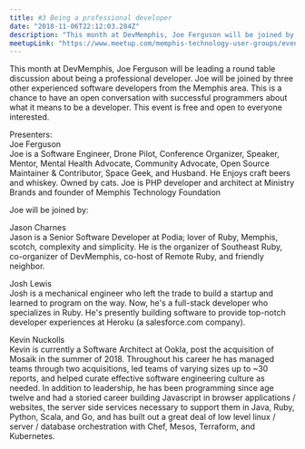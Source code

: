 ```yaml
---
title: #3 Being a professional developer
date: "2018-11-06T22:12:03.284Z"
description: "This month at DevMemphis, Joe Ferguson will be joined by three other experienced software developers from the Memphis area for a round table discussion about being a professional developer."
meetupLink: "https://www.meetup.com/memphis-technology-user-groups/events/255694030/"
---
```


This month at DevMemphis, Joe Ferguson will be leading a round table discussion about being a professional developer. Joe will be joined by three other experienced software developers from the Memphis area. This is a chance to have an open conversation with successful programmers about what it means to be a developer. This event is free and open to everyone interested.

Presenters:  
Joe Ferguson  
Joe is a Software Engineer, Drone Pilot, Conference Organizer, Speaker, Mentor, Mental Health Advocate, Community Advocate, Open Source Maintainer & Contributor, Space Geek, and Husband. He Enjoys craft beers and whiskey. Owned by cats. Joe is PHP developer and architect at Ministry Brands and founder of Memphis Technology Foundation

Joe will be joined by:

Jason Charnes  
Jason is a Senior Software Developer at Podia; lover of Ruby, Memphis, scotch, complexity and simplicity. He is the organizer of Southeast Ruby, co-organizer of DevMemphis, co-host of Remote Ruby, and friendly neighbor.

Josh Lewis  
Josh is a mechanical engineer who left the trade to build a startup and learned to program on the way. Now, he's a full-stack developer who specializes in Ruby. He's presently building software to provide top-notch developer experiences at Heroku (a salesforce.com company).

Kevin Nuckolls  
Kevin is currently a Software Architect at Ookla, post the acquisition of Mosaik in the summer of 2018. Throughout his career he has managed teams through two acquisitions, led teams of varying sizes up to ~30 reports, and helped curate effective software engineering culture as needed. In addition to leadership, he has been programming since age twelve and had a storied career building Javascript in browser applications / websites, the server side services necessary to support them in Java, Ruby, Python, Scala, and Go, and has built out a great deal of low level linux / server / database orchestration with Chef, Mesos, Terraform, and Kubernetes.
